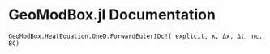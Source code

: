 # GeoModBox.jl Documentation

```@docs 
GeoModBox.HeatEquation.OneD.ForwardEuler1Dc!( explicit, κ, Δx, Δt, nc, BC)
```

